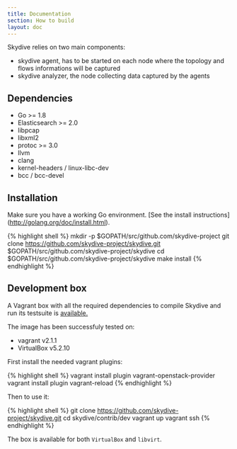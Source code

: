 ```yaml
---
title: Documentation
section: How to build
layout: doc
---
```


Skydive relies on two main components:

* skydive agent, has to be started on each node where the topology and flows
  informations will be captured
* skydive analyzer, the node collecting data captured by the agents

## Dependencies

* Go >= 1.8
* Elasticsearch >= 2.0
* libpcap
* libxml2
* protoc >= 3.0
* llvm
* clang
* kernel-headers / linux-libc-dev
* bcc / bcc-devel

## Installation

Make sure you have a working Go environment. [See the install instructions]
(http://golang.org/doc/install.html).

{% highlight shell %}
mkdir -p $GOPATH/src/github.com/skydive-project
git clone https://github.com/skydive-project/skydive.git $GOPATH/src/github.com/skydive-project/skydive
cd $GOPATH/src/github.com/skydive-project/skydive
make install
{% endhighlight %}

## Development box

A Vagrant box with all the required dependencies to compile Skydive and run its
testsuite is
<a href="https://app.vagrantup.com/skydive/boxes/skydive-dev" target="_blank">
  available.
</a>

The image has been successfuly tested on:

* vagrant v2.1.1
* VirtualBox v5.2.10

First install the needed vagrant plugins:

{% highlight shell %}
vagrant install plugin vagrant-openstack-provider
vagrant install plugin vagrant-reload
{% endhighlight %}

Then to use it:

{% highlight shell %}
git clone https://github.com/skydive-project/skydive.git
cd skydive/contrib/dev
vagrant up
vagrant ssh
{% endhighlight %}

The box is available for both `VirtualBox` and `libvirt`.

